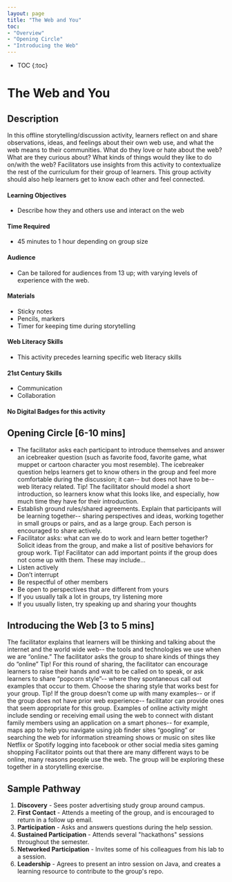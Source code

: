 ```yaml
---
layout: page
title: "The Web and You"
toc:
- "Overview"
- "Opening Circle"
- "Introducing the Web"
---
```


* TOC
{:toc}

# The Web and You

## Description

In this offline storytelling/discussion activity, learners reflect on and share observations, ideas, and feelings about their own web use, and what the web means to their communities. What do they love or hate about the web? What are they curious about? What kinds of things would they like to do on/with the web? Facilitators use insights from this activity to contextualize the rest of the curriculum for their group of learners. This group activity should also help learners get to know each other and feel connected. 

#### Learning Objectives
* Describe how they and others use and interact on the web


#### Time Required
*  45 minutes to 1 hour depending on group size

#### Audience
* Can be tailored for audiences from 13 up; with varying levels of experience with the web.

#### Materials
* Sticky notes
* Pencils, markers
* Timer for keeping time during storytelling

#### Web Literacy Skills
* This activity precedes learning specific web literacy skills

#### 21st Century Skills
* Communication
* Collaboration 

#### No Digital Badges for this activity

## Opening Circle [6-10 mins]
* The facilitator asks each participant to introduce themselves and answer an icebreaker question (such as favorite food, favorite game, what muppet or cartoon character you most resemble). The icebreaker question helps learners get to know others in the group and feel more comfortable during the discussion; it can-- but does not have to be-- web literacy related. 
Tip! The facilitator should model a short introduction, so learners know what this looks like, and especially, how much time they have for their introduction. 
* Establish ground rules/shared agreements. Explain that participants will be learning together-- sharing perspectives and ideas, working together in small groups or pairs, and as a large group. Each person is encouraged to share actively. 
* Facilitator asks: what can we do to work and learn better together?  Solicit ideas from the group, and make a list of positive behaviors for group work. 
Tip! Facilitator can add important points if the group does not come up with them. These may include…
* Listen actively
* Don’t interrupt 
* Be respectful of other members
* Be open to perspectives that are different from yours
* If you usually talk a lot in groups, try listening more
* If you usually listen, try speaking up and sharing your thoughts

## Introducing the Web [3 to 5 mins]
The facilitator explains that learners will be thinking and talking about the internet and the world wide web-- the tools and technologies we use when we are “online.” 
The facilitator asks the group to share kinds of things they do “online”
Tip! For this round of sharing, the facilitator can encourage learners to raise their hands and wait to be called on to speak, or ask learners to share “popcorn style”-- where they spontaneous call out examples that occur to them. Choose the sharing style that works best for your group.
Tip! If the group doesn’t come up with many examples-- or if the group does not have prior web experience-- facilitator can provide ones that seem appropriate for this group. Examples of online activity might include
sending or receiving email
using the web to connect with distant family members 
using an application on a smart phones-- for example, maps app to help you navigate
using job finder sites
“googling” or searching the web for information
streaming shows or music on sites like Netflix or Spotify
logging into facebook or other social media sites
gaming
shopping
Facilitator points out that there are many different ways to be online, many reasons people use the web. The group will be exploring these together in a storytelling exercise.



## Sample Pathway

1. **Discovery** - Sees poster advertising study group around campus.
2. **First Contact** - Attends a meeting of the group, and is encouraged to return in a follow up email.
3. **Participation** - Asks and answers questions during the help session.
4. **Sustained Participation** - Attends several "hackathons" sessions throughout the semester.
5. **Networked Participation** - Invites some of his colleagues from his lab to a session.
6. **Leadership** - Agrees to present an intro session on Java, and creates a learning resource to contribute to the group's repo.

